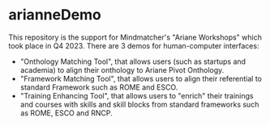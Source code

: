 # arianneDemo

This repository is the support for Mindmatcher's "Ariane Workshops" which took place in Q4 2023.
There are 3 demos for human-computer interfaces:
- "Onthology Matching Tool", that allows users (such as startups and academia) to align their onthology to Ariane Pivot Onthology.
- "Framework Matching Tool", that allows users to align their referential to standard Framework such as ROME and ESCO.
- "Training Enhancing Tool", that allows users to "enrich" their trainings and courses with skills and skill blocks from standard frameworks such as ROME, ESCO and RNCP.


